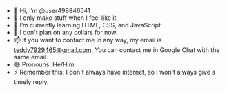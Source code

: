 - 👋 Hi, I’m @user499846541
- 👀 I only make stuff when I feel like it
- 🌱 I’m currently learning HTML, CSS, and JavaScript
- 💞️ I don't plan on any collars for now.
- 📫 If you want to contact me in any way, my email is teddy7929465@gmail.com. You can contact me in Google Chat with the same email.
- 😄 Pronouns: He/Him
- ⚡ Remember this: I don't always have internet, so I won't always give a timely reply.

<!---
user499846541/user499846541 is a ✨ special ✨ repository because its `README.md` (this file) appears on your GitHub profile.
You can click the Preview link to take a look at your changes.
--->
